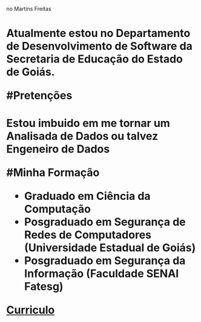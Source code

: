no Martins Freitas <h1>

Atualmente estou no Departamento de Desenvolvimento de Software da Secretaria de Educação do Estado de Goiás.

#Pretenções <h1>

Estou imbuido em me tornar um Analisada de Dados ou talvez Engeneiro de Dados

#Minha Formação

* Graduado em Ciência da Computação
* Posgraduado em Segurança de Redes de Computadores (Universidade Estadual de Goiás)
* Posgraduado em Segurança da Informação (Faculdade SENAI Fatesg)

[Curriculo](http://lattes.cnpq.br/7014204098707144)

